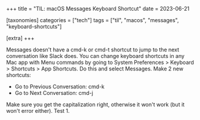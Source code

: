 +++
title = "TIL: macOS Messages Keyboard Shortcut"
date = 2023-06-21

[taxonomies]
categories = ["tech"]
tags = ["til", "macos", "messages", "keyboard-shortcuts"]

[extra]
+++

Messages doesn't have a cmd-k or cmd-t shortcut to jump to the next conversation like Slack does.
You can change keyboard shortcuts in any Mac app with Menu commands by going to System Preferences > Keyboard > Shortcuts > App Shortcuts.
Do this and select Messages.
Make 2 new shortcuts:
- Go to Previous Conversation: cmd-k
- Go to Next Conversation: cmd-j

Make sure you get the capitalization right, otherwise it won't work (but it won't error either).
Test 1.


